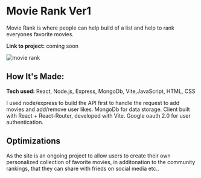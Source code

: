 # Movie Rank Ver1
Movie Rank is where people can help build of a list and help to rank everyones favorite movies.

**Link to project:** coming soon

![movie rank](https://images4.imagebam.com/69/b3/91/MEBTATL_o.png)

## How It's Made:

**Tech used:** React, Node.js, Express, MongoDb, Vite,JavaScript, HTML, CSS

I used node/express to build the API first to handle the request to add movies and add/remove user likes. MongoDb for data storage. Client built with React + React-Router, developed with Vite. Google oauth 2.0 for user authentication.

## Optimizations

As the site is an ongoing project to allow users to create their own personalized collection of favorite movies, in additonation to the community rankings, that they can share with frieds on social media etc..


